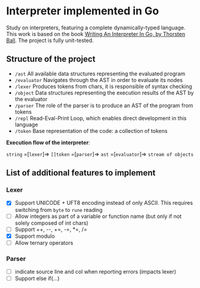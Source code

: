 # Interpreter implemented in Go
Study on interpreters, featuring a complete dynamically-typed language. This work is based on the book [Writing An Interpreter In Go, by Thorsten Ball](https://interpreterbook.com/). The project is fully unit-tested.

## Structure of the project
- `/ast` All available data structures representing the evaluated program
- `/evaluator` Navigates through the AST in order to evaluate its nodes
- `/lexer` Produces tokens from chars, it is responsible of syntax checking
- `/object` Data structures representing the execution results of the AST by the evaluator
- `/parser` The role of the parser is to produce an AST of the program from tokens
- `/repl` Read-Eval-Print Loop, which enables direct development in this language
- `/token` Base representation of the code: a collection of tokens

**Execution flow of the interpreter**:

`string` =[`lexer`]=> `[]token` =[`parser`]=> `ast` =[`evaluator`]=> `stream of objects`

## List of additional features to implement
### Lexer
- [x] Support UNICODE + UFT8 encoding instead of only ASCII. This requires switching from `byte` to `rune` reading
- [ ] Allow integers as part of a variable or function name (but only if not solely composed of int chars)
- [ ] Support ++, --, +=, -=, *=, /=
- [x] Support modulo
- [ ] Allow ternary operators

### Parser
- [ ] indicate source line and col when reporting errors (impacts lexer)
- [ ] Support else if(...)